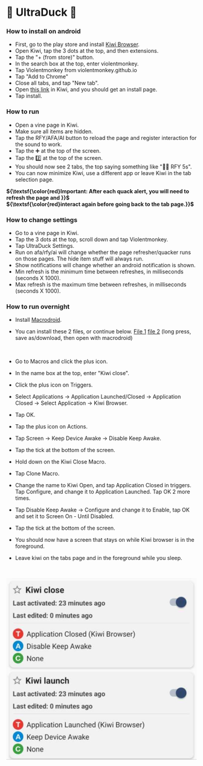 # 🦆 UltraDuck 🦆
### How to install on android
- First, go to the play store and install [Kiwi Browser](https://play.google.com/store/apps/details?id=com.kiwibrowser.browser).
- Open Kiwi, tap the 3 dots at the top, and then extensions.
- Tap the "+ (from store)" button.
- In the search box at the top, enter violentmonkey.
- Tap Violentmonkey from violentmonkey.github.io
- Tap "Add to Chrome"
- Close all tabs, and tap "New tab".
- Open [this link](https://github.com/Jimbo5431/UltraDuck/raw/main/UltraDuck.user.js) in Kiwi, and you should get an install page.
- Tap install.

### How to run
- Open a vine page in Kiwi.
- Make sure all items are hidden.
- Tap the RFY/AFA/AI button to reload the page and register interaction for the sound to work.
- Tap the ➕ at the top of the screen.
- Tap the 2️⃣ at the top of the screen.
- You should now see 2 tabs, the top saying something like "💨🦆 RFY 5s".
- You can now minimize Kiwi, use a different app or leave Kiwi in the tab selection page.

**${\textsf{\color{red}Important: After each quack alert, you will need to refresh the page and }}$** <br />
**${\textsf{\color{red}interact again before going back to the tab page.}}$**

### How to change settings
- Go to a vine page in Kiwi.
- Tap the 3 dots at the top, scroll down and tap Violentmonkey.
- Tap UltraDuck Settings.
- Run on afa/rfy/ai will change whether the page refresher/quacker runs on those pages. The hide item stuff will always run.
- Show notifications will change whether an android notification is shown.
- Min refresh is the minimum time between refreshes, in milliseconds (seconds X 1000).
- Max refresh is the maximum time between refreshes, in milliseconds (seconds X 1000).

### How to run overnight
- Install [Macrodroid](https://play.google.com/store/apps/details?id=com.arlosoft.macrodroid).
- You can install these 2 files, or continue below. [File 1](https://raw.githubusercontent.com/Jimbo5431/UltraDuck/main/Kiwi_close.macro) [file 2](https://raw.githubusercontent.com/Jimbo5431/UltraDuck/main/Kiwi_launch.macro) (long press, save as/download, then open with macrodroid)

  <br />
- Go to Macros and click the plus icon.
- In the name box at the top, enter "Kiwi close".
- Click the plus icon on Triggers.
- Select Applications -> Application Launched/Closed -> Application Closed -> Select Application -> Kiwi Browser.
- Tap OK.
- Tap the plus icon on Actions.
- Tap Screen -> Keep Device Awake -> Disable Keep Awake.
- Tap the tick at the bottom of the screen.
- Hold down on the Kiwi Close Macro.
- Tap Clone Macro.
- Change the name to Kiwi Open, and tap Application Closed in triggers. Tap Configure, and change it to Application Launched. Tap OK 2 more times.
- Tap Disable Keep Awake -> Configure and change it to Enable, tap OK and set it to Screen On - Until Disabled.
- Tap the tick at the bottom of the screen.
- You should now have a screen that stays on while Kiwi browser is in the foreground.
- Leave kiwi on the tabs page and in the foreground while you sleep.
<br />

![Android notification](https://github.com/Jimbo5431/UltraDuck/blob/main/kiwimacro.jpg?raw=true)
